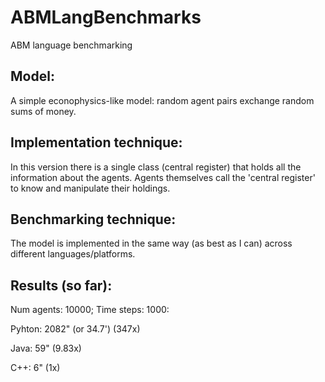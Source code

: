 # ABMLangBenchmarks
ABM language benchmarking

## Model:

A simple econophysics-like model: random agent pairs exchange random sums of money.

## Implementation technique:

In this version there is a single class (central register) that holds all the information about the agents. Agents themselves call the 'central register' to know and manipulate their holdings.

## Benchmarking technique:

The model is implemented in the same way (as best as I can) across different languages/platforms. 

## Results (so far):

Num agents: 10000; Time steps: 1000:

Pyhton: 2082" (or 34.7') (347x)

Java: 59" (9.83x)

C++: 6" (1x)

